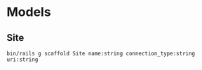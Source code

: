Models
======

## Site

    bin/rails g scaffold Site name:string connection_type:string uri:string
